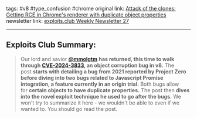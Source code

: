 tags: #v8 #type_confusion #chrome
original link:  [Attack of the clones: Getting RCE in Chrome's renderer with duplicate object properties](https://github.blog/2024-06-26-attack-of-the-clones-getting-rce-in-chromes-renderer-with-duplicate-object-properties/?ref=blog.exploits.club)
newsletter link: [exploits.club Weekly Newsletter 27](https://blog.exploits.club/exploits-club-weekly-newsletter-27/)

---
## Exploits Club Summary:
> Our lord and savior [**@mmolgtm**](https://x.com/mmolgtm?ref=blog.exploits.club) **has returned, this time to walk through** [**CVE-2024-3833**](https://github.blog/2024-06-26-attack-of-the-clones-getting-rce-in-chromes-renderer-with-duplicate-object-properties/?ref=blog.exploits.club)**, an object corruption bug in v8.** The post **starts with detailing a bug from 2021 reported by Project Zero before diving into two bugs related to Javascript Promise integration, a feature currently in an origin trial.** Both bugs allow for **certain objects to have duplicate properties.** The post then **dives into the novel exploit technique he used to go after the bugs.** We won't try to summarize it here - we wouldn't be able to even if we wanted to. You should go read the post.

